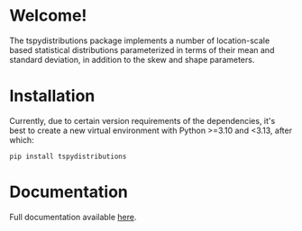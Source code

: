 # Welcome!

The tspydistributions package implements a number of location-scale based statistical distributions parameterized in terms of their mean and standard deviation, in addition to the skew and shape parameters.

# Installation

Currently, due to certain version requirements of the dependencies, it's best to create a new virtual environment with Python >=3.10 and <3.13, after which:

`
pip install tspydistributions
`

# Documentation

Full documentation available [here](https://tspydistributions.readthedocs.io/en/latest/).

